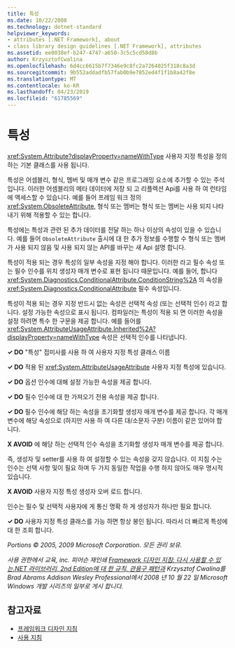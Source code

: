 ```yaml
---
title: 특성
ms.date: 10/22/2008
ms.technology: dotnet-standard
helpviewer_keywords:
- attributes [.NET Framework], about
- class library design guidelines [.NET Framework], attributes
ms.assetid: ee0038ef-b247-4747-a650-3c5c5cd58d8b
author: KrzysztofCwalina
ms.openlocfilehash: 6d4cc6615b7f7346e9c8fc2a7264025f318c8a3d
ms.sourcegitcommit: 9b552addadfb57fab0b9e7852ed4f1f1b8a42f8e
ms.translationtype: MT
ms.contentlocale: ko-KR
ms.lasthandoff: 04/23/2019
ms.locfileid: "61785569"
---
```

# <a name="attributes"></a>특성
<xref:System.Attribute?displayProperty=nameWithType> 사용자 지정 특성을 정의 하는 기본 클래스를 사용 됩니다.  
  
 특성은 어셈블리, 형식, 멤버 및 매개 변수 같은 프로그래밍 요소에 추가할 수 있는 주석입니다. 이러한 어셈블리의 메타 데이터에 저장 되 고 리플렉션 Api를 사용 하 여 런타임에 액세스할 수 있습니다. 예를 들어 프레임 워크 정의 <xref:System.ObsoleteAttribute>, 형식 또는 멤버는 형식 또는 멤버는 사용 되지 나타내기 위해 적용할 수 있는 합니다.  
  
 특성에는 특성과 관련 된 추가 데이터를 전달 하는 하나 이상의 속성이 있을 수 있습니다. 예를 들어 `ObsoleteAttribute` 출시에 대 한 추가 정보를 수행할 수 형식 또는 멤버가 사용 되지 않음 및 사용 되지 않는 API를 바꾸는 새 Api 설명 합니다.  
  
 특성이 적용 되는 경우 특성의 일부 속성을 지정 해야 합니다. 이러한 라고 필수 속성 또는 필수 인수를 위치 생성자 매개 변수로 표현 됩니다 때문입니다. 예를 들어, 합니다 <xref:System.Diagnostics.ConditionalAttribute.ConditionString%2A> 의 속성을 <xref:System.Diagnostics.ConditionalAttribute> 필수 속성입니다.  
  
 특성이 적용 되는 경우 지정 반드시 없는 속성은 선택적 속성 (또는 선택적 인수) 라고 합니다. 설정 가능한 속성으로 표시 됩니다. 컴파일러는 특성이 적용 되 면 이러한 속성을 설정 하려면 특수 한 구문을 제공 합니다. 예를 들어를 <xref:System.AttributeUsageAttribute.Inherited%2A?displayProperty=nameWithType> 속성은 선택적 인수를 나타냅니다.  
  
 **✓ DO** "특성" 접미사를 사용 하 여 사용자 지정 특성 클래스 이름  
  
 **✓ DO** 적용 된 <xref:System.AttributeUsageAttribute> 사용자 지정 특성에 있습니다.  
  
 **✓ DO** 옵션 인수에 대해 설정 가능한 속성을 제공 합니다.  
  
 **✓ DO** 필수 인수에 대 한 가져오기 전용 속성을 제공 합니다.  
  
 **✓ DO** 필수 인수에 해당 하는 속성을 초기화할 생성자 매개 변수를 제공 합니다. 각 매개 변수에 해당 속성으로 (하지만 사용 하 여 다른 대/소문자 구분) 이름이 같은 있어야 합니다.  
  
 **X AVOID** 에 해당 하는 선택적 인수 속성을 초기화할 생성자 매개 변수를 제공 합니다.  
  
 즉, 생성자 및 setter를 사용 하 여 설정할 수 있는 속성을 갖지 않습니다. 이 지침 수는 인수는 선택 사항 및이 필요 하며 두 가지 동일한 작업을 수행 하지 않아도 매우 명시적 있습니다.  
  
 **X AVOID** 사용자 지정 특성 생성자 오버 로드 합니다.  
  
 인수는 필수 및 선택적 사용자에 게 통신 명확 하 게 생성자가 하나만 필요 합니다.  
  
 **✓ DO** 사용자 지정 특성 클래스를 가능 하면 항상 봉인 됩니다. 따라서 더 빠르게 특성에 대 한 조회 합니다.  
  
 *Portions © 2005, 2009 Microsoft Corporation. 모든 권리 보유.*  
  
 *사용 권한에서 교육, inc. 피어슨 재인쇄 [Framework 디자인 지침: 다시 사용할 수 있는.NET 라이브러리, 2nd Edition에 대 한 규칙, 관용구 패턴과](https://www.informit.com/store/framework-design-guidelines-conventions-idioms-and-9780321545619) Krzysztof Cwalina를 Brad Abrams Addison Wesley Professional에서 2008 년 10 월 22 일 Microsoft Windows 개발 시리즈의 일부로 게시 합니다.*  
  
## <a name="see-also"></a>참고자료

- [프레임워크 디자인 지침](../../../docs/standard/design-guidelines/index.md)
- [사용 지침](../../../docs/standard/design-guidelines/usage-guidelines.md)
